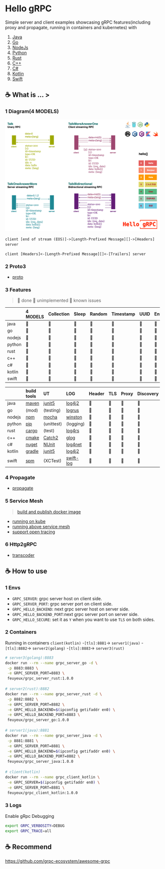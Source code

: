 # Hello gRPC

Simple server and client examples showcasing gRPC features(including proxy and propagate, running in containers and kubernetes) with

1. [Java](grpc/hello-grpc-java)
1. [Go](grpc/hello-grpc-go)
1. [NodeJs](grpc/hello-grpc-nodejs)
1. [Python](grpc/hello-grpc-python)
1. [Rust](grpc/hello-grpc-rust)
1. [C++](grpc/hello-grpc-cpp)
1. [C#](grpc/hello-grpc-csharp)
1. [Kotlin](grpc/hello-grpc-kotlin)
1. [Swift](grpc/hello-grpc-swift)

## :coffee: What is ... >

### 1 Diagram(4 MODELS)

![grpc_diagram](img/hello_grpc_diagram.png)

`client [end of stream (EOS)]->[Length-Prefixed Message][]->[Headers] server`

`client [Headers]<-[Length-Prefixed Message][]<-[Trailers] server`

### 2 Proto3

- [proto](grpc/proto)

### 3 Features

> 🍎 done 🍏 unimplemented 🥑 known issues

|        | 4 MODELS | Collection | Sleep | Random | Timestamp | UUID | Env  |
| :----- | :------- | :--------- | :---- | :----- | :-------- | :--- | :--- |
| java   | 🍎        | 🍎          | 🍎     | 🍎      | 🍎         | 🍎    | 🍎    |
| go     | 🍎        | 🍎          | 🍎     | 🍎      | 🍎         | 🍎    | 🍎    |
| nodejs | 🍎        | 🍎          | 🍎     | 🍎      | 🍎         | 🍎    | 🍎    |
| python | 🍎        | 🍎          | 🍎     | 🍎      | 🍎         | 🍎    | 🍎    |
| rust   | 🍎        | 🍎          | 🍎     | 🍎      | 🍎         | 🍎    | 🍎    |
| c++    | 🍎        | 🍎          | 🍎     | 🍎      | 🍎         | 🍏    | 🍎    |
| c#     | 🍎        | 🍎          | 🍎     | 🍎      | 🍎         | 🍎    | 🍎    |
| kotlin | 🍎        | 🍎          | 🍎     | 🍎      | 🍎         | 🍎    | 🍎    |
| swift  | 🍎        | 🍎          | 🍎     | 🍎      | 🍎         | 🍎    | 🍏    |

|        | build tools  | UT                          | LOG             | Header | TLS  | Proxy | Discovery | Docker | IDE            |
| :----- | :----------- | :-------------------------- | :-------------- | :----- | :--- | :---- | :-------- | :----- | :------------- |
| java   | [maven][1]   | [junit5][2]                 | [log4j2][3]     | 🍎      | 🍎    | 🍎     | 🍎         | 🍎      | [IDEA][4]      |
| go     | (mod)        | (testing)                   | [logrus][5]     | 🍎      | 🍎    | 🍎     | 🍏         | 🍎      | [GoLand][6]    |
| nodejs | [npm][7]     | [mocha][8]                  | [winston][9]    | 🍎      | 🥑    | 🍎     | 🍏         | 🍎      | [WebStorm][10] |
| python | [pip][11]    | (unittest)                  | (logging)       | 🍎      | 🍎    | 🍎     | 🍏         | 🍎      | [PyCharm][12]  |
| rust   | [cargo][13]  | (test)                      | [log4rs][14]    | 🍎      | 🍎    | 🍎     | 🍏         | 🍎      | [CLion][15]    |
| c++    | [cmake][16]  | [Catch2][24]                | [glog][17]      | 🍎      | 🍎    | 🍎     | 🍏         | 🍎      | [CLion][15]    |
| c#     | [nuget][18]  | [NUnit](https://nunit.org/) | [log4net][19]   | 🍎      | 🍎    | 🍎     | 🍏         | 🍎      | [Rider][20]    |
| kotlin | [gradle][21] | [junit5][2]                 | [log4j2][3]     | 🍎      | 🍎    | 🍎     | 🍏         | 🍎      | [IDEA][4]      |
| swift  | [spm][22]    | (XCTest)                    | [swift-log][23] | 🍏      | 🍏    | 🍏     | 🍏         | 🍏      | Xcode          |

### 4 Propagate

- [propagate](grpc/propagate)

### 5 Service Mesh

> [build and publish docker image](grpc/docker/README.md)

- [running on kube](kube)
- [running above service mesh](mesh)
- [support open tracing](tracing)

### 6 Http2gRPC

- [transcoder](transcoder)

## :coffee: How to use

### 1 Envs

- `GRPC_SERVER`: grpc server host on client side.
- `GRPC_SERVER_PORT`: grpc server port on client side.
- `GRPC_HELLO_BACKEND`: next grpc server host on server side.
- `GRPC_HELLO_BACKEND_PORT`:next grpc server port on server side.
- `GRPC_HELLO_SECURE`: set it as `Y` when you want to use `TLS` on both sides.

### 2 Containers

Running in containers
`client(kotlin)` -`[tls]:8881`-> `server1(java)` -`[tls]:8882`-> `server2(golang)` -`[tls]:8883`-> `server3(rust)`

```bash
# server3(golang):8883
docker run --rm --name grpc_server_go -d \
 -p 8883:8883 \
 -e GRPC_SERVER_PORT=8883 \
 feuyeux/grpc_server_rust:1.0.0

# server2(rust):8882
docker run --rm --name grpc_server_rust -d \
 -p 8882:8882 \
 -e GRPC_SERVER_PORT=8882 \
 -e GRPC_HELLO_BACKEND=$(ipconfig getifaddr en0) \
 -e GRPC_HELLO_BACKEND_PORT=8883 \
 feuyeux/grpc_server_go:1.0.0

# server1(java):8881
docker run --rm --name grpc_server_java -d \
 -p 8881:8881 \
 -e GRPC_SERVER_PORT=8881 \
 -e GRPC_HELLO_BACKEND=$(ipconfig getifaddr en0) \
 -e GRPC_HELLO_BACKEND_PORT=8882 \
 feuyeux/grpc_server_java:1.0.0

# client(kotlin)
docker run --rm --name grpc_client_kotlin \
 -e GRPC_SERVER=$(ipconfig getifaddr en0) \
 -e GRPC_SERVER_PORT=8881 \
 feuyeux/grpc_client_kotlin:1.0.0
```

### 3 Logs

Enable gRpc Debugging

```bash
export GRPC_VERBOSITY=DEBUG
export GRPC_TRACE=all
```

## :coffee: Recommend

<https://github.com/grpc-ecosystem/awesome-grpc>

[1]: <https://maven.apache.org/>
[2]: <https://junit.org/junit5/>
[3]: <https://logging.apache.org/log4j>
[4]: <https://www.jetbrains.com/idea/>
[5]: <https://github.com/sirupsen/logrus>
[6]: <https://www.jetbrains.com/go/>
[7]: <https://www.npmjs.com/>
[8]: <https://www.npmjs.com/package/mocha>
[9]: <https://www.npmjs.com/package/winston>
[10]: <https://www.jetbrains.com/webstorm/>
[11]: <https://pypi.org/project/pip/>
[12]: <https://www.jetbrains.com/pycharm/>
[13]: <https://doc.rust-lang.org/cargo/>
[14]: <https://docs.rs/log4rs>
[15]: <https://www.jetbrains.com/clion/>
[16]: <https://cmake.org/>
[17]: <https://github.com/google/glog>
[18]: <https://www.nuget.org/>
[19]: <https://logging.apache.org/log>
[20]: <https://www.jetbrains.com/rider/>
[21]: <https://gradle.org/>
[22]: <https://www.swift.org/package-manager/>
[23]: <https://github.com/apple/swift-log>
[24]: <https://github.com/catchorg/Catch2>
